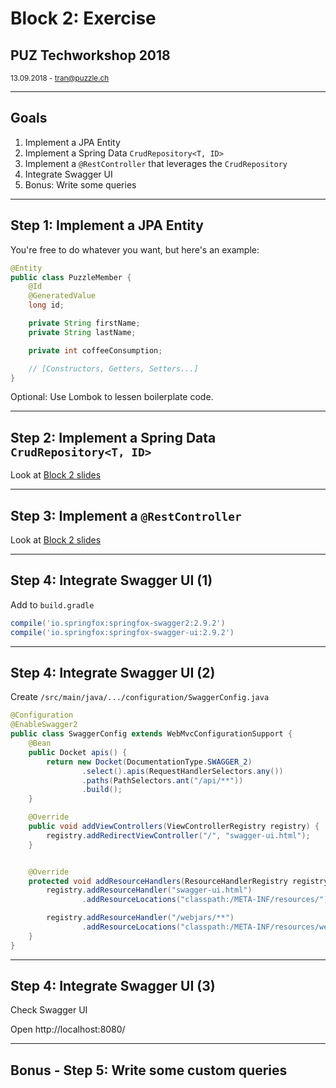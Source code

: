 # Block 2: Exercise

## PUZ Techworkshop 2018

<small>13.09.2018 - tran@puzzle.ch</small>

<!-- .slide: class="master01" -->

---

## Goals

1. Implement a JPA Entity
2. Implement a Spring Data `CrudRepository<T, ID>`
3. Implement a `@RestController` that leverages the `CrudRepository`
4. Integrate Swagger UI
5. Bonus: Write some queries

---

## Step 1: Implement a JPA Entity

You're free to do whatever you want, but here's an example:

```java
@Entity
public class PuzzleMember {
    @Id
    @GeneratedValue
    long id;

    private String firstName;
    private String lastName;

    private int coffeeConsumption;

    // [Constructors, Getters, Setters...]
}
```

Optional: Use Lombok to lessen boilerplate code.

---

## Step 2: Implement a Spring Data `CrudRepository<T, ID>`

Look at [Block 2 slides](block_2.md)

---

## Step 3: Implement a `@RestController`

Look at [Block 2 slides](block_2.md)

---

## Step 4: Integrate Swagger UI (1)
Add to `build.gradle`

```groovy
compile('io.springfox:springfox-swagger2:2.9.2')
compile('io.springfox:springfox-swagger-ui:2.9.2')
```

----

## Step 4: Integrate Swagger UI (2)
Create `/src/main/java/.../configuration/SwaggerConfig.java`

```java
@Configuration
@EnableSwagger2
public class SwaggerConfig extends WebMvcConfigurationSupport {
    @Bean
    public Docket apis() {
        return new Docket(DocumentationType.SWAGGER_2)
                .select().apis(RequestHandlerSelectors.any())
                .paths(PathSelectors.ant("/api/**"))
                .build();
    }

    @Override
    public void addViewControllers(ViewControllerRegistry registry) {
        registry.addRedirectViewController("/", "swagger-ui.html");
    }


    @Override
    protected void addResourceHandlers(ResourceHandlerRegistry registry) {
        registry.addResourceHandler("swagger-ui.html")
                .addResourceLocations("classpath:/META-INF/resources/");

        registry.addResourceHandler("/webjars/**")
                .addResourceLocations("classpath:/META-INF/resources/webjars/");
    }
}
```

----

## Step 4: Integrate Swagger UI (3)

Check Swagger UI

Open http://localhost:8080/

---

## Bonus - Step 5: Write some custom queries